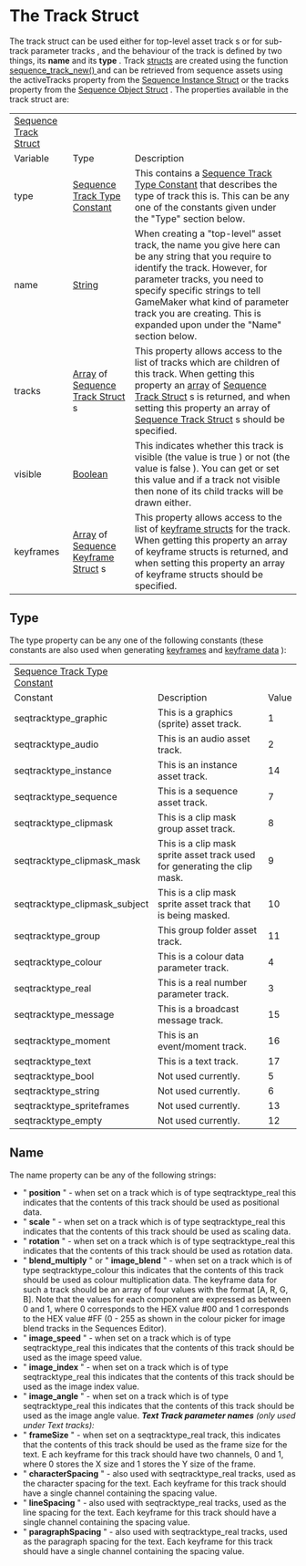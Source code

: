 # The Track Struct

The track struct can be used either for top-level asset track s or for
sub-track parameter tracks , and the behaviour of the track is defined
by two things, its **name** and its **type** . Track
[structs](../../../../GML_Overview/Structs) are created using the
function [ sequence_track_new() ](../sequence_track_new) and can be
retrieved from sequence assets using the activeTracks property from the
[Sequence Instance Struct](The_Sequence_Instance_Struct) or the
tracks property from the [Sequence Object
Struct](The_Sequence_Object_Struct) . The properties available in
the track struct are:

|                                                                                                                                                |                                                                                                                                                                                                                                   |                                                                                                                                                                                                                                                                                                                                                                                                                                                                                                                                                  |
|------------------------------------------------------------------------------------------------------------------------------------------------|-----------------------------------------------------------------------------------------------------------------------------------------------------------------------------------------------------------------------------------|--------------------------------------------------------------------------------------------------------------------------------------------------------------------------------------------------------------------------------------------------------------------------------------------------------------------------------------------------------------------------------------------------------------------------------------------------------------------------------------------------------------------------------------------------|
|  [Sequence Track Struct](../../../../../../GameMaker_Language/GML_Reference/Asset_Management/Sequences/Sequence_Structs/The_Track_Struct)  |                                                                                                                                                                                                                                   |                                                                                                                                                                                                                                                                                                                                                                                                                                                                                                                                                  |
| Variable                                                                                                                                       | Type                                                                                                                                                                                                                              | Description                                                                                                                                                                                                                                                                                                                                                                                                                                                                                                                                      |
|  type                                                                                                                                          |  [Sequence Track Type Constant](../../../../../../GameMaker_Language/GML_Reference/Asset_Management/Sequences/Sequence_Structs/The_Track_Struct#type)                                                                         | This contains a [Sequence Track Type Constant](../../../../../../GameMaker_Language/GML_Reference/Asset_Management/Sequences/Sequence_Structs/The_Track_Struct#type) that describes the type of track this is. This can be any one of the constants given under the "Type" section below.                                                                                                                                                                                                                                                    |
|  name                                                                                                                                          |  [String](../../../../../../GameMaker_Language/GML_Overview/Data_Types)                                                                                                                                                       | When creating a "top-level" asset track, the name you give here can be any string that you require to identify the track. However, for parameter tracks, you need to specify specific strings to tell GameMaker what kind of parameter track you are creating. This is expanded upon under the "Name" section below.                                                                                                                                                                                                                             |
|  tracks                                                                                                                                        |  [Array](../../../../../../GameMaker_Language/GML_Overview/Arrays) of [Sequence Track Struct](../../../../../../GameMaker_Language/GML_Reference/Asset_Management/Sequences/Sequence_Structs/The_Track_Struct) s          | This property allows access to the list of tracks which are children of this track. When getting this property an [array](../../../../GML_Overview/Arrays) of [Sequence Track Struct](../../../../../../GameMaker_Language/GML_Reference/Asset_Management/Sequences/Sequence_Structs/The_Track_Struct) s is returned, and when setting this property an array of [Sequence Track Struct](../../../../../../GameMaker_Language/GML_Reference/Asset_Management/Sequences/Sequence_Structs/The_Track_Struct) s should be specified.     |
|  visible                                                                                                                                       |  [Boolean](../../../../../../GameMaker_Language/GML_Overview/Data_Types)                                                                                                                                                      | This indicates whether this track is visible (the value is true ) or not (the value is false ). You can get or set this value and if a track not visible then none of its child tracks will be drawn either.                                                                                                                                                                                                                                                                                                                                     |
|  keyframes                                                                                                                                     |  [Array](../../../../../../GameMaker_Language/GML_Overview/Arrays) of [Sequence Keyframe Struct](../../../../../../GameMaker_Language/GML_Reference/Asset_Management/Sequences/Sequence_Structs/The_Keyframe_Struct) s    | This property allows access to the list of [keyframe structs](The_Keyframe_Struct) for the track. When getting this property an array of keyframe structs is returned, and when setting this property an array of keyframe structs should be specified.                                                                                                                                                                                                                                                                                      |

## Type

The type property can be any one of the following constants (these
constants are also used when generating
[keyframes](../sequence_keyframe_new) and [keyframe
data](../sequence_keyframedata_new) ):

|                                                                                                                                                            |                                                                           |       |
|------------------------------------------------------------------------------------------------------------------------------------------------------------|---------------------------------------------------------------------------|-------|
|  [Sequence Track Type Constant](../../../../../../GameMaker_Language/GML_Reference/Asset_Management/Sequences/Sequence_Structs/The_Track_Struct#type)  |                                                                           |       |
| Constant                                                                                                                                                   | Description                                                               | Value |
|  seqtracktype_graphic                                                                                                                                      | This is a graphics (sprite) asset track.                                  | 1     |
|  seqtracktype_audio                                                                                                                                        | This is an audio asset track.                                             | 2     |
|  seqtracktype_instance                                                                                                                                     | This is an instance asset track.                                          | 14    |
|  seqtracktype_sequence                                                                                                                                     | This is a sequence asset track.                                           | 7     |
|  seqtracktype_clipmask                                                                                                                                     | This is a clip mask group asset track.                                    | 8     |
|  seqtracktype_clipmask_mask                                                                                                                                | This is a clip mask sprite asset track used for generating the clip mask. | 9     |
|  seqtracktype_clipmask_subject                                                                                                                             | This is a clip mask sprite asset track that is being masked.              | 10    |
|  seqtracktype_group                                                                                                                                        | This group folder asset track.                                            | 11    |
|  seqtracktype_colour                                                                                                                                       | This is a colour data parameter track.                                    | 4     |
|  seqtracktype_real                                                                                                                                         | This is a real number parameter track.                                    | 3     |
|  seqtracktype_message                                                                                                                                      | This is a broadcast message track.                                        | 15    |
|  seqtracktype_moment                                                                                                                                       | This is an event/moment track.                                            | 16    |
|  seqtracktype_text                                                                                                                                         | This is a text track.                                                     | 17    |
|  seqtracktype_bool                                                                                                                                         | Not used currently.                                                       | 5     |
|  seqtracktype_string                                                                                                                                       | Not used currently.                                                       | 6     |
|  seqtracktype_spriteframes                                                                                                                                 | Not used currently.                                                       | 13    |
|  seqtracktype_empty                                                                                                                                        | Not used currently.                                                       | 12    |

## Name

The name property can be any of the following strings:

-   " **position** " - when set on a track which is of type
    seqtracktype_real this indicates that the contents of this track
    should be used as positional data.
-   " **scale** " - when set on a track which is of type
    seqtracktype_real this indicates that the contents of this track
    should be used as scaling data.
-   " **rotation** " - when set on a track which is of type
    seqtracktype_real this indicates that the contents of this track
    should be used as rotation data.
-   " **blend_multiply** " or " **image_blend** " - when set on a track
    which is of type seqtracktype_colour this indicates that the
    contents of this track should be used as colour multiplication data.
    The keyframe data for such a track should be an array of four values
    with the format \[A, R, G, B\]. Note that the values for each
    component are expressed as between 0 and 1, where 0 corresponds to
    the HEX value \#00 and 1 corresponds to the HEX value \#FF (0 - 255
    as shown in the colour picker for image blend tracks in the
    Sequences Editor).
-   " **image_speed** " - when set on a track which is of type
    seqtracktype_real this indicates that the contents of this track
    should be used as the image speed value.
-   " **image_index** " - when set on a track which is of type
    seqtracktype_real this indicates that the contents of this track
    should be used as the image index value.
-   " **image_angle** " - when set on a track which is of type
    seqtracktype_real this indicates that the contents of this track
    should be used as the image angle value. ***Text Track parameter
    names** (only used under Text tracks):*
-   " **frameSize** " - when set on a seqtracktype_real track, this
    indicates that the contents of this track should be used as the
    frame size for the text. E ach keyframe for this track should have
    two channels, 0 and 1, where 0 stores the X size and 1 stores the Y
    size of the frame.
-   " **characterSpacing** " - also used with seqtracktype_real tracks,
    used as the character spacing for the text. Each keyframe for this
    track should have a single channel containing the spacing value.
-   " **lineSpacing** " - also used with seqtracktype_real tracks, used
    as the line spacing for the text. Each keyframe for this track
    should have a single channel containing the spacing value.
-   " **paragraphSpacing** " - also used with seqtracktype_real tracks,
    used as the paragraph spacing for the text. Each keyframe for this
    track should have a single channel containing the spacing value.
